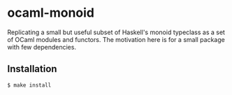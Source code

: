 ocaml-monoid
============

Replicating a small but useful subset of Haskell's monoid typeclass as
a set of OCaml modules and functors. The motivation here is for a
small package with few dependencies.


Installation
------------

    $ make install

